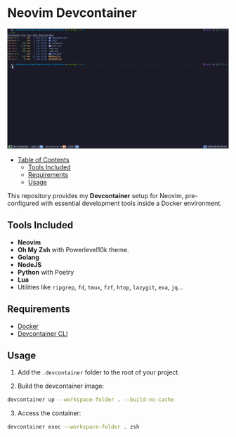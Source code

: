 # Neovim Devcontainer

![Devcontainer Environment](./assets/devcontainer.png)

<!--toc:start-->

- [Table of Contents](#neovim-devcontainer)
  - [Tools Included](#tools-included)
  - [Requirements](#requirements)
  - [Usage](#usage)
  <!--toc:end-->

This repository provides my **Devcontainer** setup for Neovim, pre-configured
with essential development tools inside a Docker environment.

## Tools Included

- **Neovim**
- **Oh My Zsh** with Powerlevel10k theme.
- **Golang**
- **NodeJS**
- **Python** with Poetry
- **Lua**
- Utilities like `ripgrep`, `fd`, `tmux`, `fzf`, `htop`,
  `lazygit`, `exa`, `jq`...

## Requirements

- [Docker](https://www.docker.com/)
- [Devcontainer CLI](https://github.com/devcontainers/cli)

## Usage

1. Add the `.devcontainer` folder to the root of your project.

2. Build the devcontainer image:

```bash
devcontainer up --workspace-folder . --build-no-cache
```

3. Access the container:

```bash
devcontainer exec --workspace-folder . zsh
```
